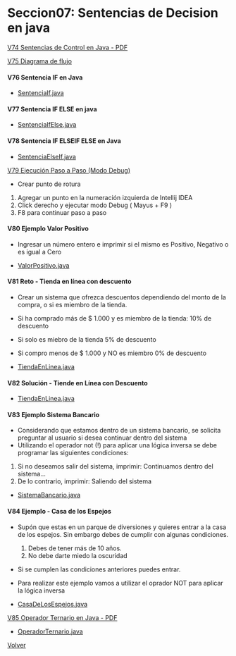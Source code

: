 # Seccion07: Sentencias de Decision en java

[V74 Sentencias de Control en Java - PDF](V74_Sentencias_de_Control_en_Java/06-01-00-SentenciasDecision-UJ.pdf)

[V75 Diagrama de flujo](https://www.udemy.com/course/universidad-java-especialista-en-java-desde-cero-a-master/learn/lecture/44838409#overview)

#### V76 Sentencia IF en Java
 * [SentenciaIf.java](V76_Sentencia_IF_en_Java/src/SentenciaIf.java)

#### V77 Sentencia IF ELSE en java
 * [SentenciaIfElse.java](V77_Sentencia_IF_ELSE_en_Java/src/SentenciaIfElse.java)

#### V78 Sentencia IF ELSEIF ELSE en Java
 * [SentenciaElseIf.java](V78_Sentencia_IF_ELSEIF_ELSE_en_Java/src/SentenciaElseIf.java)

[V79 Ejecución Paso a Paso (Modo Debug)](https://www.udemy.com/course/universidad-java-especialista-en-java-desde-cero-a-master/learn/lecture/44838447#overview)
- Crear punto de rotura
 1. Agregar un punto en la numeración izquierda de Intellij IDEA
 2. Click derecho y ejecutar modo Debug ( Mayus + F9 )
 3. F8 para continuar paso a paso 


#### V80 Ejemplo Valor Positivo
- Ingresar un número entero e imprimir si el mismo es Positivo, Negativo 
    o es igual a Cero
 * [ValorPositivo.java](V80_Ejemplo_Valor_Positivo/src/ValorPositivo.java)

#### V81 Reto - Tienda en línea con descuento
- Crear un sistema que ofrezca descuentos dependiendo del monto de la compra,
    o si es miembro de la tienda. 

- Si ha comprado más de $ 1.000 y es miembro de la tienda:
    10% de descuento

- Si solo es miebro de la tienda
    5% de descuento

- Si compro menos de $ 1.000 y NO es miembro
    0% de descuento

 * [TiendaEnLinea.java](V81_Reto_Tienda_en_Linea_con_Descuento/src/TiendaEnLinea.java)

#### V82 Solución - Tiende en Línea con Descuento
 * [TiendaEnLinea.java](V82_Solucion_Tienda_en_Linea_con_Descuento/src/TiendaEnLinea.java)

#### V83 Ejemplo Sistema Bancario
- Considerando que estamos dentro de un sistema bancario, se
    solicita preguntar al usuario si desea continuar
    dentro del sistema
- Utilizando el operador not (!) para aplicar una lógica inversa
    se debe programar las siguientes condiciones: 
1. Si no deseamos salir del sistema, imprimir:
    Continuamos dentro del sistema...
2. De lo contrario, imprimir: 
    Saliendo del sistema

 * [SistemaBancario.java](V83_Ejemplo_Sistema_Bancario/src/SistemaBancario.java)

#### V84 Ejemplo - Casa de los Espejos
- Supón que estas en un parque de diversiones y quieres entrar a la
    casa de los espejos.
    Sin  embargo debes de cumplir con algunas condiciones.
    1. Debes de tener más de 10 años. 
    2. No debe darte miedo la oscuridad
   
- Si se cumplen las condiciones anteriores puedes entrar.

- Para realizar este ejemplo vamos a utilizar el oprador NOT
    para aplicar la lógica inversa

 * [CasaDeLosEspejos.java](V84_Ejemplo_Casa_de_los_Espejos/src/CasaDeLosEspejos.java)

[V85 Operador Ternario en Java - PDF](V85_Operadro_Ternario_en_Java/Docs/06-12-00-OperadorTernario-UJ.pdf)
 * [OperadorTernario.java](V85_Operadro_Ternario_en_Java/src/OperadorTernario.java)

[Volver](../)